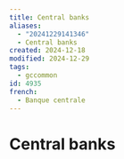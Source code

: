 ```yaml
---
title: Central banks
aliases:
  - "20241229141346"
  - Central banks
created: 2024-12-18
modified: 2024-12-29
tags:
  - gccommon
id: 4935
french:
  - Banque centrale
---
```

# Central banks
